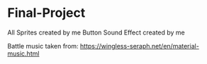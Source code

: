 # Final-Project

All Sprites created by me
Button Sound Effect created by me 

Battle music taken from:
https://wingless-seraph.net/en/material-music.html
